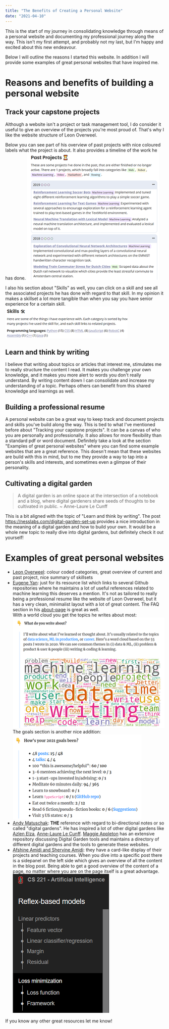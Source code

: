 ```yaml
---
title: "The Benefits of Creating a Personal Website"
date: "2021-04-10"
---
```

This is the start of my journey in consolidating knowledge through means of a personal website and documenting my professional journey along the way. This isn't my first attempt, and probably not my last, but I'm happy and excited about this new endeavour.

Below I will outline the reasons I started this website. In addition I will provide some examples of great personal websites that have inspired me.

# Reasons and benefits of building a personal website

## Track your capstone projects
Although a website isn't a project or task management tool, I do consider it useful to give an overview of the projects you're most proud of. That's why I like the website structure of Leon Overweel.

Below you can see part of his overview of past projects with nice coloured labels what the project is about. It also provides a timeline of the work he has done.
![Image of Leon Overweel's past projects](./leon-overweel-past-projects.png "Leon Overweel - Past projects")

I also his section about "Skills" as well, you can click on a skill and see all the associated projects he has done with regard to that skill. In my opinion it makes a skillset a lot more tangible than when you say you have senior experience for a certain skill.
![Image of Leon Overweel's skills](./leon-overweel-skills.png "Leon Overweel - Skills")

## Learn and think by writing
I believe that writing about topics or articles that interest me, stimulates me to really structure the content I read. It makes you challenge your own knowledge, and it makes you more alert to words you don't really understand. By writing content down I can consolidate and increase my understanding of a topic. Perhaps others can benefit from this shared knowledge and learnings as well.

## Building a professional resume
A personal website can be a great way to keep track and document projects and skills you've build along the way. This is tied to what I've mentioned before about "Tracking your capstone projects". It can be a canvas of who you are personally and professionally. It also allows for more flexibility than a standard pdf or word document. Definitely take a look at the section "Examples of great personal websites" where you can find some example websites that are a great reference. This doesn't mean that these websites are build with this in mind, but to me they provide a way to tap into a person's skills and interests, and sometimes even a glimpse of their personality.  

## Cultivating a digital garden

> A digital garden is an online space at the intersection of a notebook and a blog, where digital gardeners share seeds of thoughts to be cultivated in public. ~ Anne-Laure Le Cunff

This is a bit aligned with the topic of "Learn and think by writing". The post https://nesslabs.com/digital-garden-set-up provides a nice introduction in the meaning of a digital garden and how to build your own. It would be a whole new topic to really dive into digital gardens, but definitely check it out yourself!

# Examples of great personal websites

* [Leon Overweel](https://leonoverweel.com/): colour coded categories, great overview of current and past project, nice summary of skillsets
* [Eugene Yan](https://eugeneyan.com/): just for its resource list which links to several Github repositories where he maintains a lot of useful references related to machine learning this deserves a mention. It's not as tailored to really being a professional resume like the website of Leon Overweel, but it has a very clean, minimalist layout with a lot of great content. The FAQ section in his [about-page](https://eugeneyan.com/about/) is great as well.<br/> With a world cloud you get the topics he writes about most: ![alt text](./eugene-yan-word-cloud.png "Eugene Yan - Word cloud") <br/> The goals section is another nice addition: <br/>![alt text](./eugene-yan-goals.png "Eugene Yan - Goals")
* [Andy Matuschak](https://notes.andymatuschak.org/About_these_notes): **THE** reference with regard to bi-directional notes or so called "digital gardens". He has inspired a lot of other digital gardens like [Azlen Elza](https://notes.azlen.me/g3tibyfv/), [Anne-Laure Le Cunff](https://www.mentalnodes.com/a-gardening-guide-for-your-mind). [Maggie Appleton](https://github.com/MaggieAppleton/digital-gardeners) has an extensive repository discussing Digital Garden tools and maintains a directory of different digital gardens and the tools to generate these websites.
* [Afshine Amidi and Shervine Amidi](https://stanford.edu/~shervine/): they have a card-like display of their projects and teaching courses. When you dive into a specific post there is a sidepanel on the left side which gives an overview of all the content in the blog post. Being able to get a good overview of the content of a page, no matter where you are on the page itself is a great advantage. ![Amidi sidebar](./amidi-sidepanel.png "Amidi - Sidebar") 


If you know any other great resources let me know!